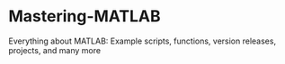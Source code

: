# Mastering-MATLAB
Everything about MATLAB: Example scripts, functions, version releases, projects, and many more
